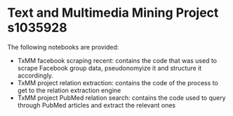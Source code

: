 # Text and Multimedia Mining Project s1035928

The following notebooks are provided:
- TxMM facebook scraping recent: contains the code that was used to scrape Facebook group data, pseudonomyize it and structure it accordingly.
- TxMM project relation extraction: contains the code of the process to get to the relation extraction engine
- TxMM project PubMed relation search: contains the code used to query through PubMed articles and extract the relevant ones
